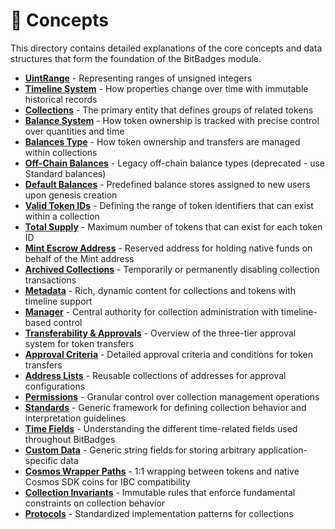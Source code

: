 # 🧠 Concepts

This directory contains detailed explanations of the core concepts and data structures that form the foundation of the BitBadges module.

* [**UintRange**](uintrange.md) - Representing ranges of unsigned integers
* [**Timeline System**](timeline-system.md) - How properties change over time with immutable historical records
* [**Collections**](badge-collections.md) - The primary entity that defines groups of related tokens
* [**Balance System**](balance-system.md) - How token ownership is tracked with precise control over quantities and time
* [**Balances Type**](balances-type.md) - How token ownership and transfers are managed within collections
* [**Off-Chain Balances**](broken-reference) - Legacy off-chain balance types (deprecated - use Standard balances)
* [**Default Balances**](default-balances.md) - Predefined balance stores assigned to new users upon genesis creation
* [**Valid Token IDs**](valid-badge-ids.md) - Defining the range of token identifiers that can exist within a collection
* [**Total Supply**](total-supply.md) - Maximum number of tokens that can exist for each token ID
* [**Mint Escrow Address**](mint-escrow-address.md) - Reserved address for holding native funds on behalf of the Mint address
* [**Archived Collections**](archived-collections.md) - Temporarily or permanently disabling collection transactions
* [**Metadata**](metadata.md) - Rich, dynamic content for collections and tokens with timeline support
* [**Manager**](manager.md) - Central authority for collection administration with timeline-based control
* [**Transferability & Approvals**](transferability-approvals.md) - Overview of the three-tier approval system for token transfers
* [**Approval Criteria**](approval-criteria/) - Detailed approval criteria and conditions for token transfers
* [**Address Lists**](address-lists.md) - Reusable collections of addresses for approval configurations
* [**Permissions**](permissions/) - Granular control over collection management operations
* [**Standards**](standards.md) - Generic framework for defining collection behavior and interpretation guidelines
* [**Time Fields**](time-fields.md) - Understanding the different time-related fields used throughout BitBadges
* [**Custom Data**](custom-data.md) - Generic string fields for storing arbitrary application-specific data
* [**Cosmos Wrapper Paths**](cosmos-wrapper-paths.md) - 1:1 wrapping between tokens and native Cosmos SDK coins for IBC compatibility
* [**Collection Invariants**](collection-invariants.md) - Immutable rules that enforce fundamental constraints on collection behavior
* [**Protocols**](protocols/) - Standardized implementation patterns for collections
